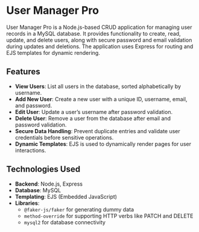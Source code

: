 # User Manager Pro

User Manager Pro is a Node.js-based CRUD application for managing user records in a MySQL database. It provides functionality to create, read, update, and delete users, along with secure password and email validation during updates and deletions. The application uses Express for routing and EJS templates for dynamic rendering.

## Features

- **View Users**: List all users in the database, sorted alphabetically by username.
- **Add New User**: Create a new user with a unique ID, username, email, and password.
- **Edit User**: Update a user’s username after password validation.
- **Delete User**: Remove a user from the database after email and password validation.
- **Secure Data Handling**: Prevent duplicate entries and validate user credentials before sensitive operations.
- **Dynamic Templates**: EJS is used to dynamically render pages for user interactions.

## Technologies Used

- **Backend**: Node.js, Express
- **Database**: MySQL
- **Templating**: EJS (Embedded JavaScript)
- **Libraries**: 
  - `@faker-js/faker` for generating dummy data
  - `method-override` for supporting HTTP verbs like PATCH and DELETE
  - `mysql2` for database connectivity

